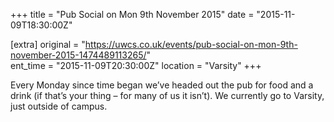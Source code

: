 +++
title = "Pub Social on Mon 9th November 2015"
date = "2015-11-09T18:30:00Z"

[extra]
original = "https://uwcs.co.uk/events/pub-social-on-mon-9th-november-2015-1474489113265/"    
ent_time = "2015-11-09T20:30:00Z"
location = "Varsity"
+++

Every Monday since time began we’ve headed out the pub for food and a drink (if that’s your thing – for many of us it isn’t). We currently go to Varsity, just outside of campus.

